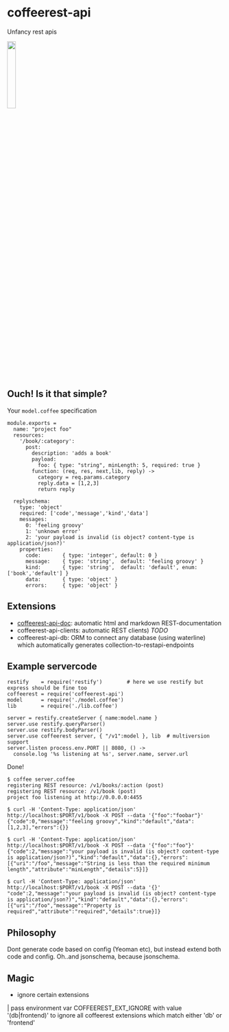 coffeerest-api
==============
Unfancy rest apis

<img alt="" src="https://github.com/coderofsalvation/coffeerest-api/raw/master/coffeerest.png" width="20%" />

## Ouch! Is it that simple?

Your `model.coffee` specification 

    module.exports = 
      name: "project foo"
      resources:
        '/book/:category':
          post:
            description: 'adds a book'
            payload:
              foo: { type: "string", minLength: 5, required: true }
            function: (req, res, next,lib, reply) ->
              category = req.params.category
              reply.data = [1,2,3]
              return reply 
              
      replyschema:
        type: 'object'
        required: ['code','message','kind','data']
        messages:
          0: 'feeling groovy'
          1: 'unknown error'
          2: 'your payload is invalid (is object? content-type is application/json?)'
        properties:
          code:       { type: 'integer', default: 0 }
          message:    { type: 'string',  default: 'feeling groovy' }
          kind:       { type: 'string',  default: 'default', enum: ['book','default'] }
          data:       { type: 'object' }
          errors:     { type: 'object' }
## Extensions 

* [coffeerest-api-doc](https://www.npmjs.com/package/coffeerest-api-doc): automatic html and markdown REST-documentation
* coffeerest-api-clients:  automatic REST clients) *TODO*
* coffeerest-api-db: ORM to connect any database (using waterline) which automatically generates collection-to-restapi-endpoints 

## Example servercode 

    restify    = require('restify')        # here we use restify but express should be fine too
    coffeerest = require('coffeerest-api')
    model      = require('./model.coffee')
    lib        = require('./lib.coffee')

    server = restify.createServer { name:model.name }
    server.use restify.queryParser()
    server.use restify.bodyParser()
    server.use coffeerest server, { "/v1":model }, lib  # multiversion support
    server.listen process.env.PORT || 8080, () ->
      console.log '%s listening at %s', server.name, server.url

Done!

    $ coffee server.coffee
    registering REST resource: /v1/books/:action (post)
    registering REST resource: /v1/book (post)
    project foo listening at http://0.0.0.0:4455

    $ curl -H 'Content-Type: application/json' http://localhost:$PORT/v1/book -X POST --data '{"foo":"foobar"}'
    {"code":0,"message":"feeling groovy","kind":"default","data":[1,2,3],"errors":{}}

    $ curl -H 'Content-Type: application/json' http://localhost:$PORT/v1/book -X POST --data '{"foo":"foo"}'
    {"code":2,"message":"your payload is invalid (is object? content-type is application/json?)","kind":"default","data":{},"errors":[{"uri":"/foo","message":"String is less than the required minimum length","attribute":"minLength","details":5}]}
    
    $ curl -H 'Content-Type: application/json' http://localhost:$PORT/v1/book -X POST --data '{}'
    "code":2,"message":"your payload is invalid (is object? content-type is application/json?)","kind":"default","data":{},"errors":[{"uri":"/foo","message":"Property is required","attribute":"required","details":true}]}

## Philosophy

Dont generate code based on config (Yeoman etc), but instead extend both code and config.
Oh..and jsonschema, because jsonschema.

## Magic 

* ignore certain extensions 

| pass environment var COFFEEREST_EXT_IGNORE with value '(db|frontend)' to ignore all coffeerest extensions which match either 'db' or 'frontend'

